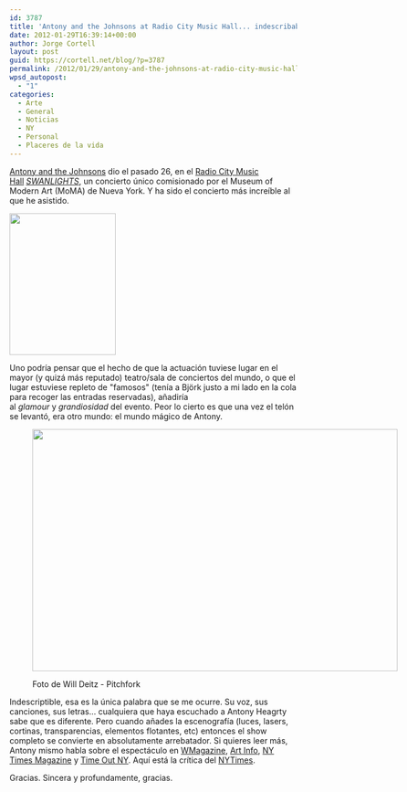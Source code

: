 ```yaml
---
id: 3787
title: 'Antony and the Johnsons at Radio City Music Hall... indescribable'
date: 2012-01-29T16:39:14+00:00
author: Jorge Cortell
layout: post
guid: https://cortell.net/blog/?p=3787
permalink: /2012/01/29/antony-and-the-johnsons-at-radio-city-music-hall-indescribable/
wpsd_autopost:
  - "1"
categories:
  - Arte
  - General
  - Noticias
  - NY
  - Personal
  - Placeres de la vida
---
```

<a title="https://antonyandthejohnsons.com/" href="https://antonyandthejohnsons.com/" target="_blank">Antony and the Johnsons</a> dio el pasado 26, en el <a title="https://www.radiocity.com/events/2012/antony-and-the-johnsons-at-radio-city-music-hall.html" href="https://www.radiocity.com/events/2012/antony-and-the-johnsons-at-radio-city-music-hall.html" target="_blank">Radio City Music Hall</a> _<a title="https://antonyandthejohnsons.com/news/news.html" href="https://antonyandthejohnsons.com/news/news.html" target="_blank">SWANLIGHTS</a>_, un concierto único comisionado por el Museum of Modern Art (MoMA) de Nueva York. Y ha sido el concierto más increíble al que he asistido.

<img class="aligncenter" title="Radio City lobby" src="https://lh4.googleusercontent.com/-A4IPY-C8qEM/TyH8Or60t9I/AAAAAAAAAQE/5UplbeQsiYY/w186-h248-k/20120126_201627.jpg" alt="" width="186" height="248" />

Uno podría pensar que el hecho de que la actuación tuviese lugar en el mayor (y quizá más reputado) teatro/sala de conciertos del mundo, o que el lugar estuviese repleto de "famosos" (tenía a Björk justo a mi lado en la cola para recoger las entradas reservadas), añadiría al _glamour_ y _grandiosidad_ del evento. Peor lo cierto es que una vez el telón se levantó, era otro mundo: el mundo mágico de Antony.<figure style="width: 640px" class="wp-caption aligncenter">

<img class=" " title="Antony and the Johnsons" src="https://fbcdn-sphotos-a.akamaihd.net/hphotos-ak-snc7/393835_10150637906066000_28015075999_12210293_314853938_n.jpg" alt="" width="640" height="424" /><figcaption class="wp-caption-text">Foto de Will Deitz - Pitchfork</figcaption></figure> 

Indescriptible, esa es la única palabra que se me ocurre. Su voz, sus canciones, sus letras... cualquiera que haya escuchado a Antony Heagrty sabe que es diferente. Pero cuando añades la escenografía (luces, lasers, cortinas, transparencias, elementos flotantes, etc) entonces el show completo se convierte en absolutamente arrebatador. Si quieres leer más, Antony mismo habla sobre el espectáculo en [WMagazine](https://www.wmagazine.com/w/blogs/thedailyw/2012/01/25/ohne-titel-dresses-antony-hegarty-radio-city.html), [Art Info](https://artinfo.com/news/story/757168/antony-hegarty-storms-art-world-with-moma-performance-and-hammer-show), [NY Times Magazine](https://tmagazine.blogs.nytimes.com/2012/01/25/antony-sees-the-light/) y [Time Out NY](https://newyork.timeout.com/arts-culture/theater/2532471/antony). Aquí está la crítica del <a title="https://www.nytimes.com/2012/01/28/arts/music/antony-and-the-johnsons-at-radio-city-music-hall.html" href="https://www.nytimes.com/2012/01/28/arts/music/antony-and-the-johnsons-at-radio-city-music-hall.html" target="_blank">NYTimes</a>.

Gracias. Sincera y profundamente, gracias.